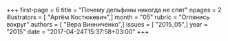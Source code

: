 +++
first-page = 6
title = "Почему дельфины никогда не спят"
npages = 2
illustrators = [ "Артём Костюкевич",]
month = "05"
rubric = "Оглянись вокруг"
authors = [ "Вера Винниченко",]
issues = [ "2015_05",]
year = "2015"
date = "2017-04-24T15:37:58+03:00"
+++
